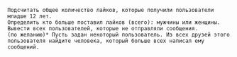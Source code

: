 
    Подсчитать общее количество лайков, которые получили пользователи младше 12 лет.
    Определить кто больше поставил лайков (всего): мужчины или женщины.
    Вывести всех пользователей, которые не отправляли сообщения.
    (по желанию)* Пусть задан некоторый пользователь. Из всех друзей этого пользователя найдите человека, который больше всех написал ему сообщений.




